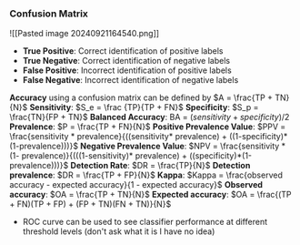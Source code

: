 ### Confusion Matrix
![[Pasted image 20240921164540.png]]
- **True Positive**: Correct identification of positive labels
- **True Negative**: Correct identification of negative labels
- **False Positive**: Incorrect identification of positive labels
- **False Negative**: Incorrect identification of negative labels

**Accuracy** using a confusion matrix can be defined by $A = \frac{TP + TN}{N}$ 
**Sensitivity**: $S_e = \frac {TP}{TP + FN}$
**Specificity**: $S_p = \frac{TN}{FP + TN}$
**Balanced Accuracy**: BA = $(sensitivity + specificity)/2$
**Prevalence**: $P = \frac{TP + FN}{N}$
**Positive Prevalence Value**: $PPV = \frac{sensitivity * prevalence}{((sensitivity* prevalence) + ((1-specificity)*(1-prevalence)))}$
**Negative Prevalence Value**: $NPV = \frac{sensitivity *(1- prevalence)}{(((1-sensitivity)* prevalence) + ((specificity)*(1-prevalence)))}$
**Detection Rate**: $DR = \frac{TP}{N}$
**Detection prevalence**: $DR = \frac{TP + FP}{N}$
**Kappa**: $Kappa = \frac{observed accuracy - expected accuracy}{1 - expected accuracy}$
**Observed accuracy**: $OA = \frac{TP + TN}{N}$
**Expected accuracy**: $OA = \frac{(TP + FN)(TP + FP) + (FP + TN)(FN + TN)}{N}$

- ROC curve can be used to see classifier performance at different threshold levels (don't  ask what it is I have no idea)
